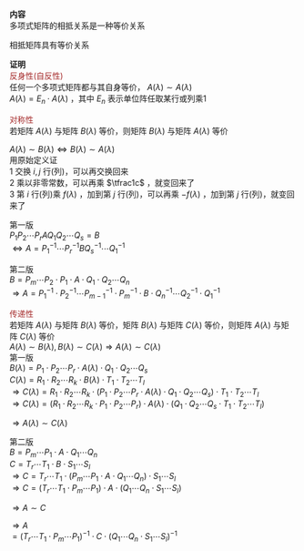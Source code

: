 **内容**  
多项式矩阵的相抵关系是一种等价关系  
  
相抵矩阵具有等价关系  
  
**证明**  
<font color=brown>反身性(自反性)</font>  
任何一个多项式矩阵都与其自身等价， $A(\lambda)\sim A(\lambda)$  
$A(\lambda)=E_n\cdot A(\lambda)$ ，其中 $E_n$ 表示单位阵任取某行或列乘1  
  
<font color=brown>对称性</font>  
若矩阵 $A(\lambda)$ 与矩阵 $B(\lambda)$ 等价，则矩阵 $B(\lambda)$ 与矩阵 $A(\lambda)$ 等价  
  
$A(\lambda)\sim B(\lambda)\Leftrightarrow B(\lambda)\sim   A(\lambda)$  
用原始定义证  
1 交换 $i,j$ 行(列)，可以再交换回来  
2 乘以非零常数，可以再乘 $\tfrac1c$ ，就变回来了  
3 第 $i$ 行(列)乘 $f(\lambda)$ ，加到第 $j$ 行(列)，可以再乘 $-f(\lambda)$ ，加到第 $j$ 行(列)，就变回来了  
  
第一版  
$P_1P_2\cdots P_rAQ_1Q_2\cdots Q_s=B$  
$\Leftrightarrow A=P_1^{-1}\cdots P_r^{-1}BQ_s^{-1}\cdots Q_1^{-1}$  
  
第二版  
$B=P_m\cdots P_2\cdot P_1\cdot A  
\cdot Q_1\cdot Q_2\cdots Q_n$  
$\Rightarrow A=P_1^{-1}\cdot P_2^{-1}  
\cdots P_{m-1}^{-1}\cdot  
P_m^{-1}\cdot B\cdot Q_n^{-1}\cdots Q_2^{-1}  
\cdot Q_1^{-1}$  
  
<font color=brown>传递性</font>  
若矩阵 $A(\lambda)$ 与矩阵 $B(\lambda)$ 等价，矩阵 $B(\lambda)$ 与矩阵 $C(\lambda)$ 等价，则矩阵 $A(\lambda)$ 与矩阵 $C(\lambda)$ 等价  
$A(\lambda)\sim B(\lambda), B(\lambda)\sim C(\lambda)\Rightarrow A(\lambda)\sim C(\lambda)$  
第一版  
$B(\lambda)=P_1\cdot P_2 \cdots P_r\cdot A(\lambda)\cdot Q_1\cdot Q_2\cdots Q_s$  
$C(\lambda)=R_1\cdot R_2\cdots R_k\cdot B(\lambda)\cdot T_1\cdot T_2\cdots T_l$  
$\Rightarrow C(\lambda)=R_1\cdot R_2\cdots R_k\cdot (P_1\cdot P_2\cdots P_r\cdot A(\lambda)\cdot Q_1\cdot Q_2\cdots Q_s)\cdot T_1\cdot T_2\cdots T_l$  
$\Rightarrow C(\lambda)=(R_1\cdot R_2\cdots R_k\cdot P_1\cdot P_2\cdots P_r)\cdot A(\lambda)\cdot (Q_1\cdot Q_2\cdots Q_s\cdot T_1\cdot T_2\cdots T_l)$  
  
$\Rightarrow A(\lambda)\sim C(\lambda)$  
  
第二版  
$B=P_m\cdots P_1\cdot A\cdot Q_1\cdots Q_n$  
$C=T_r\cdots T_1\cdot B\cdot S_1\cdots S_l$  
$\Rightarrow C=T_r\cdots T_1\cdot  
(P_m\cdots P_1\cdot A\cdot Q_1\cdots Q_n)  
\cdot S_1\cdots S_l$  
$\Rightarrow C=(T_r\cdots T_1\cdot  
P_m\cdots P_1)\cdot A\cdot (Q_1\cdots Q_n  
\cdot S_1\cdots S_l)$  
  
$\Rightarrow A\sim C$  
  
$\Rightarrow A$  
$=(T_r\cdots T_1\cdot  
P_m\cdots P_1)^{-1}\cdot C\cdot(Q_1\cdots Q_n  
\cdot S_1\cdots S_l)^{-1}$  
  

